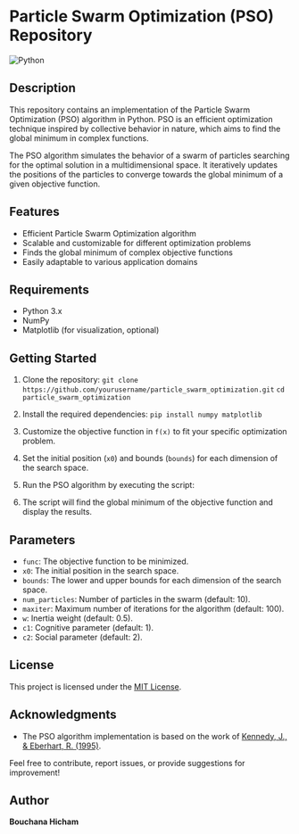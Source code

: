 # Particle Swarm Optimization (PSO) Repository

![Python](https://img.shields.io/badge/python-3.x-blue.svg)

## Description

This repository contains an implementation of the Particle Swarm Optimization (PSO) algorithm in Python. PSO is an efficient optimization technique inspired by collective behavior in nature, which aims to find the global minimum in complex functions.

The PSO algorithm simulates the behavior of a swarm of particles searching for the optimal solution in a multidimensional space. It iteratively updates the positions of the particles to converge towards the global minimum of a given objective function.

## Features

- Efficient Particle Swarm Optimization algorithm
- Scalable and customizable for different optimization problems
- Finds the global minimum of complex objective functions
- Easily adaptable to various application domains

## Requirements

- Python 3.x
- NumPy
- Matplotlib (for visualization, optional)

## Getting Started

1. Clone the repository:
`git clone https://github.com/yourusername/particle_swarm_optimization.git`
`cd particle_swarm_optimization`

2. Install the required dependencies:
`pip install numpy matplotlib`

3. Customize the objective function in `f(x)` to fit your specific optimization problem.

4. Set the initial position (`x0`) and bounds (`bounds`) for each dimension of the search space.

5. Run the PSO algorithm by executing the script:

6. The script will find the global minimum of the objective function and display the results.

## Parameters

- `func`: The objective function to be minimized.
- `x0`: The initial position in the search space.
- `bounds`: The lower and upper bounds for each dimension of the search space.
- `num_particles`: Number of particles in the swarm (default: 10).
- `maxiter`: Maximum number of iterations for the algorithm (default: 100).
- `w`: Inertia weight (default: 0.5).
- `c1`: Cognitive parameter (default: 1).
- `c2`: Social parameter (default: 2).

## License

This project is licensed under the [MIT License](LICENSE).

## Acknowledgments

- The PSO algorithm implementation is based on the work of [Kennedy, J., & Eberhart, R. (1995)](https://ieeexplore.ieee.org/document/488968).

Feel free to contribute, report issues, or provide suggestions for improvement!

## Author
**Bouchana Hicham**




